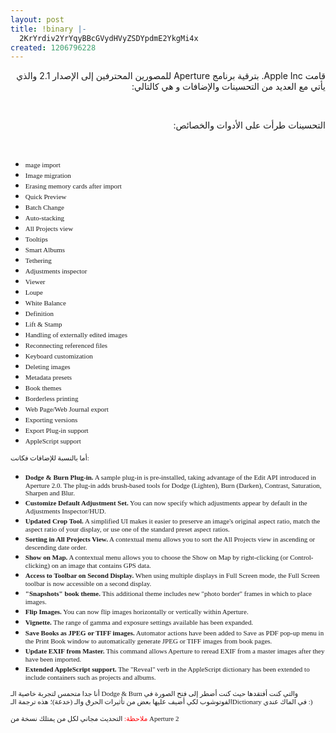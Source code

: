 ```yaml
---
layout: post
title: !binary |-
  2KrYrdiv2YrYqyBBcGVydHVyZSDYpdmE2YkgMi4x
created: 1206796228
---
```

<p style="direction: rtl; text-align: right;">قامت Apple Inc. بترقية برنامج Aperture للمصورين المحترفين إلى الإصدار 2.1 والذي يأتي مع العديد من التحسينات والإضافات و هي كالتالي:</p> <p style="direction: rtl; text-align: right;">&nbsp;</p> <p style="direction: rtl; text-align: right;">التحسينات طرأت على الأدوات والخصائص:</p> <p style="direction: rtl; text-align: right;">&nbsp;</p> <ul>     <li><span style="font-family: 'Lucida Grande'; font-size: 11px;">mage import</span></li>     <li><span style="font-family: 'Lucida Grande'; font-size: 11px;">Image migration</span></li>     <li><span style="font-family: 'Lucida Grande'; font-size: 11px;">Erasing memory cards after import</span></li>     <li><span style="font-family: 'Lucida Grande'; font-size: 11px;">Quick Preview</span></li>     <li><span style="font-family: 'Lucida Grande'; font-size: 11px;">Batch Change</span></li>     <li><span style="font-family: 'Lucida Grande'; font-size: 11px;">Auto-stacking</span></li>     <li><span style="font-family: 'Lucida Grande'; font-size: 11px;">All Projects view</span></li>     <li><span style="font-family: 'Lucida Grande'; font-size: 11px;">Tooltips</span></li>     <li><span style="font-family: 'Lucida Grande'; font-size: 11px;">Smart Albums</span></li>     <li><span style="font-family: 'Lucida Grande'; font-size: 11px;">Tethering</span></li>     <li><span style="font-family: 'Lucida Grande'; font-size: 11px;">Adjustments inspector</span></li>     <li><span style="font-family: 'Lucida Grande'; font-size: 11px;">Viewer</span></li>     <li><span style="font-family: 'Lucida Grande'; font-size: 11px;">Loupe</span></li>     <li><span style="font-family: 'Lucida Grande'; font-size: 11px;">White Balance</span></li>     <li><span style="font-family: 'Lucida Grande'; font-size: 11px;">Definition</span></li>     <li><span style="font-family: 'Lucida Grande'; font-size: 11px;">Lift &amp; Stamp</span></li>     <li><span style="font-family: 'Lucida Grande'; font-size: 11px;">Handling of externally edited images</span></li>     <li><span style="font-family: 'Lucida Grande'; font-size: 11px;">Reconnecting referenced files</span></li>     <li><span style="font-family: 'Lucida Grande'; font-size: 11px;">Keyboard customization</span></li>     <li><span style="font-family: 'Lucida Grande'; font-size: 11px;">Deleting images</span></li>     <li><span style="font-family: 'Lucida Grande'; font-size: 11px;">Metadata presets</span></li>     <li><span style="font-family: 'Lucida Grande'; font-size: 11px;">Book themes</span></li>     <li><span style="font-family: 'Lucida Grande'; font-size: 11px;">Borderless printing</span></li>     <li><span style="font-family: 'Lucida Grande'; font-size: 11px;">Web Page/Web Journal export</span></li>     <li><span style="font-family: 'Lucida Grande'; font-size: 11px;">Exporting versions</span></li>     <li><span style="font-family: 'Lucida Grande'; font-size: 11px;">Export Plug-in support</span></li>     <li><span style="font-family: 'Lucida Grande'; font-size: 11px;">AppleScript support</span></li> </ul> <p><span style="font-family: 'Lucida Grande'; font-size: 11px;">أما بالنسبة للإضافات فكانت:</span></p> <ul>     <li><span style="font-family: 'Lucida Grande'; font-size: 11px;"><b>Dodge &amp; Burn Plug-in.</b> A sample plug-in is pre-installed, taking advantage of the Edit API introduced in Aperture 2.0. The plug-in adds brush-based tools for Dodge (Lighten), Burn (Darken), Contrast, Saturation, Sharpen and Blur.</span></li>     <li><span style="font-family: 'Lucida Grande'; font-size: 11px;"><b>Customize Default Adjustment Set.</b> You can now specify which adjustments appear by default in the Adjustments Inspector/HUD.</span></li>     <li><span style="font-family: 'Lucida Grande'; font-size: 11px;"><b>Updated Crop Tool.</b> A simplified UI makes it easier to preserve an image's original aspect ratio, match the aspect ratio of your display, or use one of the standard preset aspect ratios.</span></li>     <li><span style="font-family: 'Lucida Grande'; font-size: 11px;"><b>Sorting in All Projects View.</b> A contextual menu allows you to sort the All Projects view in ascending or descending date order.</span></li>     <li><span style="font-family: 'Lucida Grande'; font-size: 11px;"><b>Show on Map.</b> A contextual menu allows you to choose the Show on Map by right-clicking (or Control-clicking) on an image that contains GPS data.</span></li>     <li><span style="font-family: 'Lucida Grande'; font-size: 11px;"><b>Access to Toolbar on Second Display.</b> When using multiple displays in Full Screen mode, the Full Screen toolbar is now accessible on a second display.</span></li>     <li><span style="font-family: 'Lucida Grande'; font-size: 11px;"><b>&quot;Snapshots&quot; book theme.</b> This additional theme includes new &quot;photo border&quot; frames in which to place images.</span></li>     <li><span style="font-family: 'Lucida Grande'; font-size: 11px;"><b>Flip Images.</b> You can now flip images horizontally or vertically within Aperture.</span></li>     <li><span style="font-family: 'Lucida Grande'; font-size: 11px;"><b>Vignette.</b> The range of gamma and exposure settings available has been expanded.</span></li>     <li><span style="font-family: 'Lucida Grande'; font-size: 11px;"><b>Save Books as JPEG or TIFF images.</b> Automator actions have been added to Save as PDF pop-up menu in the Print Book window to automatically generate JPEG or TIFF images from book pages.</span></li>     <li><span style="font-family: 'Lucida Grande'; font-size: 11px;"><b>Update EXIF from Master.</b> This command allows Aperture to reread EXIF from a master images after they have been imported.</span></li>     <li><span style="font-family: 'Lucida Grande'; font-size: 11px;"><b>Extended AppleScript support.</b> The &quot;Reveal&quot; verb in the AppleScript dictionary has been extended to include containers such as projects and albums.</span></li> </ul> <p><span style="font-family: 'Lucida Grande'; font-size: 11px;">أنا جدا متحمس لتجربة خاصية الـ Dodge &amp; Burn والتي كنت أفتقدها حيث كنت أضطر إلى فتح الصورة في الفوتوشوب لكي أضيف عليها بعض من تأثيرات الحرق والـ (خدعة)؛ هذه ترجمة الـDictionary في الماك عندي :)</span></p> <p><span style="font-family: 'Lucida Grande'; font-size: 11px;"><span style="color: #FF0006;">ملاحظة:</span> التحديث مجاني لكل من يمتلك نسخة من Aperture 2</span></p>
